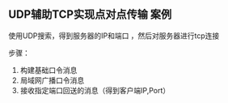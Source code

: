 ## UDP辅助TCP实现点对点传输 案例

 使用UDP搜索，得到服务器的IP和端口
 ，然后对服务器进行tcp连接
 
 步骤：
 1. 构建基础口令消息
 2. 局域网广播口令消息
 3. 接收指定端口回送的消息（得到客户端IP,Port）
 
 
 